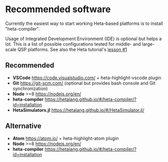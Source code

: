 # Recommended software

Currently the easiest way to start working Heta-based platforms is to install "heta-compiler".

Usage of Integrated Development Environment (IDE) is optional but helps a lot.
This is a list of possible configurations tested for middle- and large-scale QSP platforms. 
See also the Heta tutorial's [lesson #1](https://youtu.be/aIpo9Yksyb8)

## Recommended

- **VSCode** <https://code.visualstudio.com/> + heta-highlight-vscode plugin
- **Git** <https://git-scm.com/> (optional but provides bash console and Git synchronization)
- **Node** >=8 <https://nodejs.org/en/> 
- **heta-compiler** <https://hetalang.github.io/#/heta-compiler/?id=installation>
- **HetaSimulators.jl** <https://hetalang.github.io/#/HetaSimulator.jl/>

## Alternative

- **Atom** <https://atom.io/> + heta-highlight-atom plugin
- **Node** >=8 <https://nodejs.org/en/> 
- **heta-compiler** <https://hetalang.github.io/#/heta-compiler/?id=installation>

